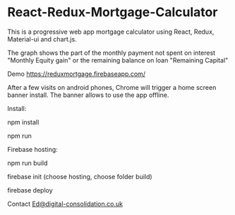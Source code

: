 # React-Redux-Mortgage-Calculator
This is a progressive web app mortgage calculator using React, Redux, Material-ui and chart.js.

The graph shows the part of the monthly payment not spent on interest "Monthly Equity gain" or the remaining balance on loan "Remaining Capital"  

Demo https://reduxmortgage.firebaseapp.com/

After a few visits on android phones, Chrome will trigger a home screen banner install.
The banner allows to use the app offline.

Install:

npm install

npm run

Firebase hosting:

npm run build

firebase init (choose hosting, choose folder build)

firebase deploy


Contact Ed@digital-consolidation.co.uk
